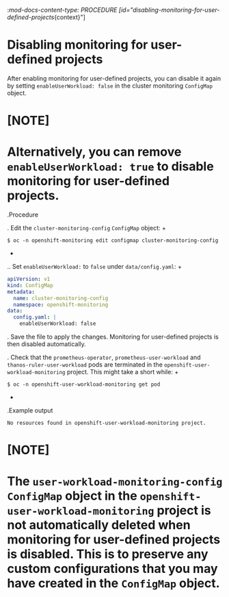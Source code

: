:_mod-docs-content-type: PROCEDURE
[id="disabling-monitoring-for-user-defined-projects_{context}"]
# Disabling monitoring for user-defined projects

After enabling monitoring for user-defined projects, you can disable it again by setting `enableUserWorkload: false` in the cluster monitoring `ConfigMap` object.

# [NOTE]
# Alternatively, you can remove `enableUserWorkload: true` to disable monitoring for user-defined projects.

.Procedure

. Edit the `cluster-monitoring-config` `ConfigMap` object:
+

```terminal
$ oc -n openshift-monitoring edit configmap cluster-monitoring-config

```
+
.. Set `enableUserWorkload:` to `false` under `data/config.yaml`:
+

```yaml
apiVersion: v1
kind: ConfigMap
metadata:
  name: cluster-monitoring-config
  namespace: openshift-monitoring
data:
  config.yaml: |
    enableUserWorkload: false

```

. Save the file to apply the changes. Monitoring for user-defined projects is then disabled automatically.

. Check that the `prometheus-operator`, `prometheus-user-workload` and `thanos-ruler-user-workload` pods are terminated in the `openshift-user-workload-monitoring` project. This might take a short while:
+

```terminal
$ oc -n openshift-user-workload-monitoring get pod

```
+
.Example output

```terminal
No resources found in openshift-user-workload-monitoring project.

```

# [NOTE]
# The `user-workload-monitoring-config` `ConfigMap` object in the `openshift-user-workload-monitoring` project is not automatically deleted when monitoring for user-defined projects is disabled. This is to preserve any custom configurations that you may have created in the `ConfigMap` object.
